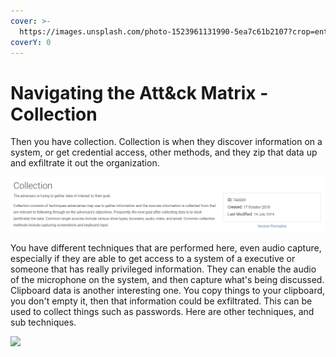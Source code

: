 ```yaml
---
cover: >-
  https://images.unsplash.com/photo-1523961131990-5ea7c61b2107?crop=entropy&cs=srgb&fm=jpg&ixid=MnwxOTcwMjR8MHwxfHNlYXJjaHw2fHx0ZWNofGVufDB8fHx8MTY0NjY4ODE2Ng&ixlib=rb-1.2.1&q=85
coverY: 0
---
```


# Navigating the Att\&ck Matrix - Collection

Then you have collection. Collection is when they discover information on a system, or get credential access, other methods, and they zip that data up and exfiltrate it out the organization.&#x20;

![](../../.gitbook/assets/collection.PNG)

You have different techniques that are performed here, even audio capture, especially if they are able to get access to a system of a executive or someone that has really privileged information. They can enable the audio of the microphone on the system, and then capture what's being discussed. Clipboard data is another interesting one. You copy things to your clipboard, you don't empty it, then that information could be exfiltrated. This can be used to collect things such as passwords. Here are other techniques, and sub techniques.&#x20;

![](../../.gitbook/assets/collection\_techniques.PNG)
